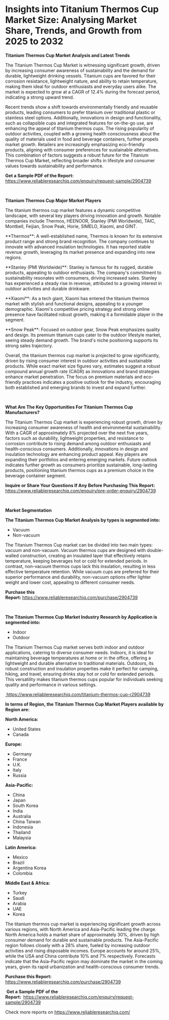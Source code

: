 <p><h1>Insights into Titanium Thermos Cup Market Size: Analysing Market Share, Trends, and Growth from 2025 to 2032</h1></p><p><strong>Titanium Thermos Cup Market Analysis and Latest Trends</strong></p>
<p><p>The Titanium Thermos Cup Market is witnessing significant growth, driven by increasing consumer awareness of sustainability and the demand for durable, lightweight drinking vessels. Titanium cups are favored for their corrosion resistance, lightweight nature, and ability to retain temperature, making them ideal for outdoor enthusiasts and everyday users alike. The market is expected to grow at a CAGR of 12.4% during the forecast period, indicating a strong upward trend.</p><p>Recent trends show a shift towards environmentally friendly and reusable products, leading consumers to prefer titanium over traditional plastic or stainless steel options. Additionally, innovations in design and functionality, such as collapsible cups and integrated features for on-the-go use, are enhancing the appeal of titanium thermos cups. The rising popularity of outdoor activities, coupled with a growing health consciousness about the quality of materials used in food and beverage containers, further propels market growth. Retailers are increasingly emphasizing eco-friendly products, aligning with consumer preferences for sustainable alternatives. This combination of factors suggests a robust future for the Titanium Thermos Cup Market, reflecting broader shifts in lifestyle and consumer values towards sustainability and performance.</p></p>
<p><strong>Get a Sample PDF of the Report:&nbsp;</strong> <a href="https://www.reliableresearchiq.com/enquiry/request-sample/2904739?utm_campaign=3318&utm_medium=2&utm_source=Github&utm_content=ia&utm_term=12032025&utm_id=titanium-thermos-cup">https://www.reliableresearchiq.com/enquiry/request-sample/2904739</a></p>
<p>&nbsp;</p>
<p><strong>Titanium Thermos Cup Major Market Players</strong></p>
<p><p>The titanium thermos cup market features a dynamic competitive landscape, with several key players driving innovation and growth. Notable companies include Thermos, HEENOOR, Stanley (PMI Worldwide), TAIC, Montbell, Feijian, Snow Peak, Horie, SIMELO, Xiaomi, and GINT.</p><p>**Thermos**: A well-established name, Thermos is known for its extensive product range and strong brand recognition. The company continues to innovate with advanced insulation technologies. It has reported stable revenue growth, leveraging its market presence and expanding into new regions.</p><p>**Stanley (PMI Worldwide)**: Stanley is famous for its rugged, durable products, appealing to outdoor enthusiasts. The company's commitment to sustainability resonates with consumers, driving increased sales. Stanley has experienced a steady rise in revenue, attributed to a growing interest in outdoor activities and durable drinkware.</p><p>**Xiaomi**: As a tech giant, Xiaomi has entered the titanium thermos market with stylish and functional designs, appealing to a younger demographic. Xiaomi's competitive pricing strategy and strong online presence have facilitated robust growth, making it a formidable player in the segment.</p><p>**Snow Peak**: Focused on outdoor gear, Snow Peak emphasizes quality and design. Its premium titanium cups cater to the outdoor lifestyle market, seeing steady demand growth. The brand's niche positioning supports its strong sales trajectory.</p><p>Overall, the titanium thermos cup market is projected to grow significantly, driven by rising consumer interest in outdoor activities and sustainable products. While exact market size figures vary, estimates suggest a robust compound annual growth rate (CAGR) as innovations and brand strategies enhance market penetration. The focus on premium materials and eco-friendly practices indicates a positive outlook for the industry, encouraging both established and emerging brands to invest and expand further.</p></p>
<p>&nbsp;</p>
<p><strong>What Are The Key Opportunities For Titanium Thermos Cup Manufacturers?</strong></p>
<p><p>The Titanium Thermos Cup market is experiencing robust growth, driven by increasing consumer awareness of health and environmental sustainability. With a CAGR of approximately 8% projected over the next five years, factors such as durability, lightweight properties, and resistance to corrosion contribute to rising demand among outdoor enthusiasts and health-conscious consumers. Additionally, innovations in design and insulation technology are enhancing product appeal. Key players are expanding their portfolios and entering emerging markets. Future outlook indicates further growth as consumers prioritize sustainable, long-lasting products, positioning titanium thermos cups as a premium choice in the beverage container segment.</p></p>
<p><strong>Inquire or Share Your Questions If Any Before Purchasing This Report:</strong> <a href="https://www.reliableresearchiq.com/enquiry/pre-order-enquiry/2904739?utm_campaign=3318&utm_medium=2&utm_source=Github&utm_content=ia&utm_term=12032025&utm_id=titanium-thermos-cup">https://www.reliableresearchiq.com/enquiry/pre-order-enquiry/2904739</a></p>
<p>&nbsp;</p>
<p><strong>Market Segmentation</strong></p>
<p><strong>The Titanium Thermos Cup Market Analysis by types is segmented into:</strong></p>
<p><ul><li>Vacuum</li><li>Non-vacuum</li></ul></p>
<p><p>The Titanium Thermos Cup market can be divided into two main types: vacuum and non-vacuum. Vacuum thermos cups are designed with double-walled construction, creating an insulated layer that effectively retains temperature, keeping beverages hot or cold for extended periods. In contrast, non-vacuum thermos cups lack this insulation, resulting in less effective temperature retention. While vacuum cups are preferred for their superior performance and durability, non-vacuum options offer lighter weight and lower cost, appealing to different consumer needs.</p></p>
<p><strong>Purchase this Report:&nbsp;</strong><a href="https://www.reliableresearchiq.com/purchase/2904739?utm_campaign=3318&utm_medium=2&utm_source=Github&utm_content=ia&utm_term=12032025&utm_id=titanium-thermos-cup">https://www.reliableresearchiq.com/purchase/2904739</a></p>
<p>&nbsp;</p>
<p><strong>The Titanium Thermos Cup Market Industry Research by Application is segmented into:</strong></p>
<p><ul><li>Indoor</li><li>Outdoor</li></ul></p>
<p><p>The Titanium Thermos Cup market serves both indoor and outdoor applications, catering to diverse consumer needs. Indoors, it is ideal for maintaining beverage temperatures at home or in the office, offering a lightweight and durable alternative to traditional materials. Outdoors, its robust construction and insulation properties make it perfect for camping, hiking, and travel, ensuring drinks stay hot or cold for extended periods. This versatility makes titanium thermos cups popular for individuals seeking quality and performance in various settings.</p></p>
<p><a href="https://www.reliableresearchiq.com/titanium-thermos-cup-r2904739?utm_campaign=3318&utm_medium=2&utm_source=Github&utm_content=ia&utm_term=12032025&utm_id=titanium-thermos-cup">&nbsp;https://www.reliableresearchiq.com/titanium-thermos-cup-r2904739</a></p>
<p><strong>In terms of Region, the Titanium Thermos Cup Market Players available by Region are:</strong></p>
<p>
    <p> <strong> North America: </strong>
        <ul>
            <li>United States</li>
            <li>Canada</li>
        </ul>
        </p> 
    <p> <strong> Europe: </strong>
        <ul>
            <li>Germany</li>
            <li>France</li>
            <li>U.K.</li>
            <li>Italy</li>
            <li>Russia</li>
        </ul>
        </p> 
    <p> <strong> Asia-Pacific: </strong>
        <ul>
            <li>China</li>
            <li>Japan</li>
            <li>South Korea</li>
            <li>India</li>
            <li>Australia</li>
            <li>China Taiwan</li>
            <li>Indonesia</li>
            <li>Thailand</li>
            <li>Malaysia</li>
        </ul>
        </p> 
    <p> <strong> Latin America: </strong>
        <ul>
            <li>Mexico</li>
            <li>Brazil</li>
            <li>Argentina Korea</li>
            <li>Colombia</li>
        </ul>
        </p> 
    <p> <strong> Middle East & Africa: </strong>
        <ul>
            <li>Turkey</li>
            <li>Saudi</li>
            <li>Arabia</li>
            <li>UAE</li>
            <li>Korea</li>
        </ul>
    </p>
    </p>
<p><p>The titanium thermos cup market is experiencing significant growth across various regions, with North America and Asia-Pacific leading the charge. North America holds a market share of approximately 30%, driven by high consumer demand for durable and sustainable products. The Asia-Pacific region follows closely with a 28% share, fueled by increasing outdoor activities and rising disposable incomes. Europe accounts for around 25%, while the USA and China contribute 10% and 7% respectively. Forecasts indicate that the Asia-Pacific region may dominate the market in the coming years, given its rapid urbanization and health-conscious consumer trends.</p></p>
<p><strong>Purchase this Report: </strong><a href="https://www.reliableresearchiq.com/purchase/2904739?utm_campaign=3318&utm_medium=2&utm_source=Github&utm_content=ia&utm_term=12032025&utm_id=titanium-thermos-cup">https://www.reliableresearchiq.com/purchase/2904739</a></p>
<p>&nbsp;<strong>Get a Sample PDF of the Report:&nbsp;&nbsp;</strong><a href="https://www.reliableresearchiq.com/enquiry/request-sample/2904739?utm_campaign=3318&utm_medium=2&utm_source=Github&utm_content=ia&utm_term=12032025&utm_id=titanium-thermos-cup">https://www.reliableresearchiq.com/enquiry/request-sample/2904739</a></p>
<p><strong></strong></p>
<p>Check more reports on <a href="https://www.reliableresearchiq.com/?utm_campaign=3318&utm_medium=2&utm_source=Github&utm_content=ia&utm_term=12032025&utm_id=titanium-thermos-cup">https://www.reliableresearchiq.com/</a></p>
